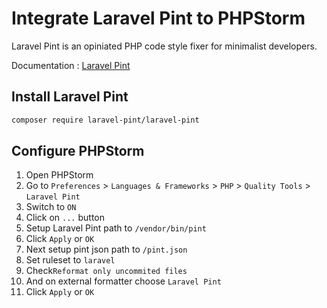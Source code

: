 # Integrate Laravel Pint to PHPStorm

Laravel Pint is an opiniated PHP code style fixer for minimalist developers.

Documentation : [Laravel Pint](https://laravel.com/docs/10.x/pint)

## Install Laravel Pint

```bash
composer require laravel-pint/laravel-pint
```

## Configure PHPStorm

1. Open PHPStorm
2. Go to `Preferences` > `Languages & Frameworks` > `PHP` > `Quality Tools` > `Laravel Pint`
3. Switch to `ON`
4. Click on `...` button
5. Setup Laravel Pint path to `/vendor/bin/pint`
6. Click `Apply` or `OK`
7. Next setup pint json path to `/pint.json`
8. Set ruleset to `laravel`
9. Check`Reformat only uncommited files`
10. And on external formatter choose `Laravel Pint`
11. Click `Apply` or `OK`


